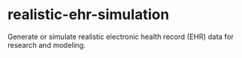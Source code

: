 # realistic-ehr-simulation
Generate or simulate realistic electronic health record (EHR) data for research and modeling.
